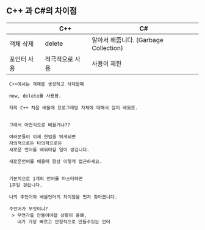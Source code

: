 ﻿## C++ 과 C#의 차이점
|  |C++ |C# |
|--|----|---|
|객체 삭제 | delete | 알아서 해줍니다. (Garbage Collection)|
|포인터 사용| 적극적으로 사용 | 사용이 제한 |


```
 C++에서는 객체를 생성하고 삭제할때
 
 new, delete를 사용함.
```


```
 저희 C++ 처음 배울때 프로그래밍 자체에 대해서 많이 배웠죠.


 그래서 어떤식으로 배울거냐??

 여러분들이 이제 현업을 뛰게되면
 자의적으로든 타의적으로든
 새로운 언어를 배워야할 일이 생깁니다.

 새로운언어를 배울때 항상 이렇게 접근하세요.


 기본적으로 1개의 언어를 마스터하면
 1주일 걸립니다.

 나의 주언어와 배울언어의 차이점을 먼저 찾아봅니다.

 주언어가 무엇이냐?
  > 무언가를 만들어야할 상황이 올떄, 
    내가 가장 빠르고 안정적으로 만들수있는 언어
```
